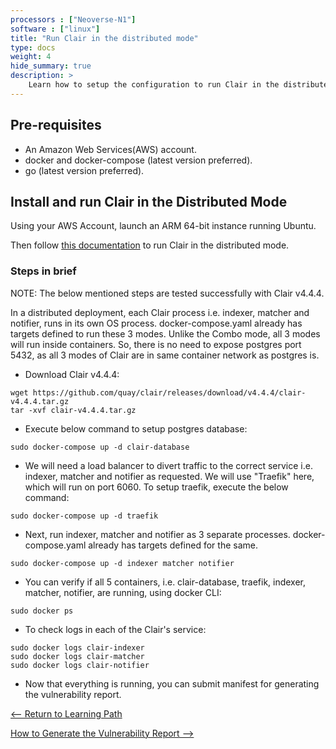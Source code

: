 ```yaml
---
processors : ["Neoverse-N1"]
software : ["linux"]
title: "Run Clair in the distributed mode"
type: docs
weight: 4
hide_summary: true
description: >
    Learn how to setup the configuration to run Clair in the distributed mode.
---
```


## Pre-requisites

* An Amazon Web Services(AWS) account.
* docker and docker-compose (latest version preferred).
* go (latest version preferred).

## Install and run Clair in the Distributed Mode

Using your AWS Account, launch an ARM 64-bit instance running Ubuntu.

Then follow [this documentation](https://quay.github.io/clair/howto/deployment.html#distributed-deployment) to run Clair in the distributed mode.

### Steps in brief

NOTE: The below mentioned steps are tested successfully with Clair v4.4.4.

In a distributed deployment, each Clair process i.e. indexer, matcher and notifier, runs in its own OS process. docker-compose.yaml already has targets defined to run these 3 modes. Unlike the Combo mode, all 3 modes will run inside containers. So, there is no need to expose postgres port 5432, as all 3 modes of Clair are in same container network as postgres is.

* Download Clair v4.4.4:

```console
wget https://github.com/quay/clair/releases/download/v4.4.4/clair-v4.4.4.tar.gz
tar -xvf clair-v4.4.4.tar.gz
```

* Execute below command to setup postgres database:

```console
sudo docker-compose up -d clair-database
```

* We will need a load balancer to divert traffic to the correct service i.e. indexer, matcher and notifier as requested. We will use "Traefik" here, which will run on port 6060. To setup traefik, execute the below command:

```console
sudo docker-compose up -d traefik
```

* Next, run indexer, matcher and notifier as 3 separate processes. docker-compose.yaml already has targets defined for the same.

```console
sudo docker-compose up -d indexer matcher notifier
```

* You can verify if all 5 containers, i.e. clair-database, traefik, indexer, matcher, notifier, are running, using docker CLI:

```console
sudo docker ps
```

* To check logs in each of the Clair's service:

```console
sudo docker logs clair-indexer
sudo docker logs clair-matcher
sudo docker logs clair-notifier
```

* Now that everything is running, you can submit manifest for generating the vulnerability report.

[<-- Return to Learning Path](/content/en/cloud/clair/#sections)

[How to Generate the Vulnerability Report -->](/content/en/cloud/clair/vulnerability_report.md)
